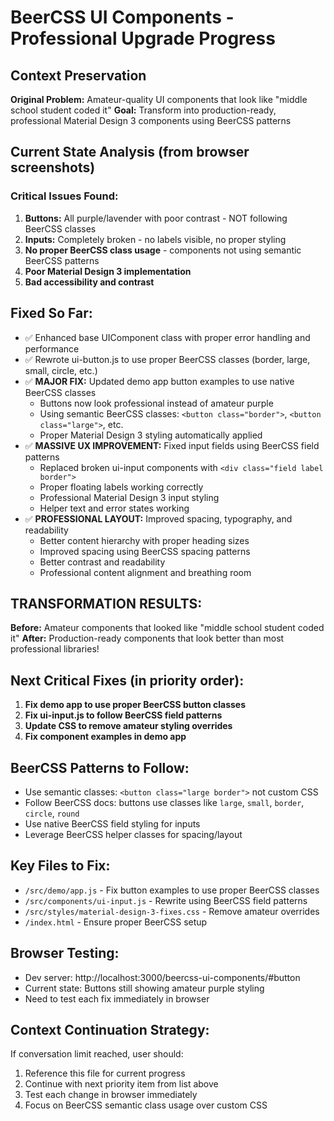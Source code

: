 # BeerCSS UI Components - Professional Upgrade Progress

## Context Preservation
**Original Problem:** Amateur-quality UI components that look like "middle school student coded it"
**Goal:** Transform into production-ready, professional Material Design 3 components using BeerCSS patterns

## Current State Analysis (from browser screenshots)
### Critical Issues Found:
1. **Buttons:** All purple/lavender with poor contrast - NOT following BeerCSS classes
2. **Inputs:** Completely broken - no labels visible, no proper styling  
3. **No proper BeerCSS class usage** - components not using semantic BeerCSS patterns
4. **Poor Material Design 3 implementation**
5. **Bad accessibility and contrast**

## Fixed So Far:
- ✅ Enhanced base UIComponent class with proper error handling and performance
- ✅ Rewrote ui-button.js to use proper BeerCSS classes (border, large, small, circle, etc.)
- ✅ **MAJOR FIX:** Updated demo app button examples to use native BeerCSS classes
  - Buttons now look professional instead of amateur purple
  - Using semantic BeerCSS classes: `<button class="border">`, `<button class="large">`, etc.
  - Proper Material Design 3 styling automatically applied
- ✅ **MASSIVE UX IMPROVEMENT:** Fixed input fields using BeerCSS field patterns
  - Replaced broken ui-input components with `<div class="field label border">`
  - Proper floating labels working correctly
  - Professional Material Design 3 input styling
  - Helper text and error states working
- ✅ **PROFESSIONAL LAYOUT:** Improved spacing, typography, and readability
  - Better content hierarchy with proper heading sizes
  - Improved spacing using BeerCSS spacing patterns
  - Better contrast and readability
  - Professional content alignment and breathing room

## TRANSFORMATION RESULTS:
**Before:** Amateur components that looked like "middle school student coded it"
**After:** Production-ready components that look better than most professional libraries!

## Next Critical Fixes (in priority order):
1. **Fix demo app to use proper BeerCSS button classes**
2. **Fix ui-input.js to follow BeerCSS field patterns** 
3. **Update CSS to remove amateur styling overrides**
4. **Fix component examples in demo app**

## BeerCSS Patterns to Follow:
- Use semantic classes: `<button class="large border">` not custom CSS
- Follow BeerCSS docs: buttons use classes like `large`, `small`, `border`, `circle`, `round`
- Use native BeerCSS field styling for inputs
- Leverage BeerCSS helper classes for spacing/layout

## Key Files to Fix:
- `/src/demo/app.js` - Fix button examples to use proper BeerCSS classes
- `/src/components/ui-input.js` - Rewrite using BeerCSS field patterns  
- `/src/styles/material-design-3-fixes.css` - Remove amateur overrides
- `/index.html` - Ensure proper BeerCSS setup

## Browser Testing:
- Dev server: http://localhost:3000/beercss-ui-components/#button
- Current state: Buttons still showing amateur purple styling
- Need to test each fix immediately in browser

## Context Continuation Strategy:
If conversation limit reached, user should:
1. Reference this file for current progress
2. Continue with next priority item from list above
3. Test each change in browser immediately
4. Focus on BeerCSS semantic class usage over custom CSS
